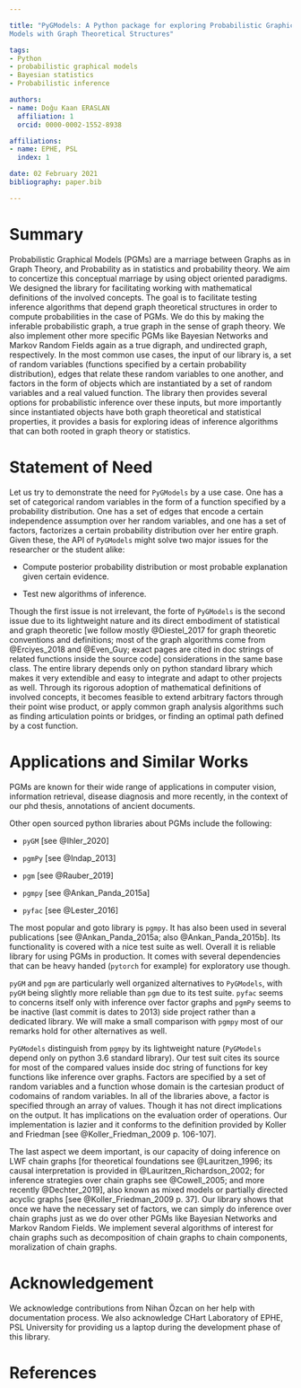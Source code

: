 ```yaml
---

title: "PyGModels: A Python package for exploring Probabilistic Graphical
Models with Graph Theoretical Structures"

tags:
- Python
- probabilistic graphical models
- Bayesian statistics
- Probabilistic inference

authors:
- name: Doğu Kaan ERASLAN
  affiliation: 1
  orcid: 0000-0002-1552-8938

affiliations:
- name: EPHE, PSL
  index: 1

date: 02 February 2021
bibliography: paper.bib

---
```


# Summary

Probabilistic Graphical Models (PGMs) are a marriage between Graphs as in
Graph Theory, and Probability as in statistics and probability theory. We aim
to concertize this conceptual marriage by using object oriented paradigms.
We designed the library for facilitating working with mathematical definitions
of the involved concepts. The goal is to facilitate testing inference
algorithms that depend graph theoretical structures in order to compute
probabilities in the case of PGMs. We do this by making the inferable
probabilistic graph, a true graph in the sense of graph theory. We also
implement other more specific PGMs like Bayesian Networks and Markov Random
Fields again as a true digraph, and undirected graph, respectively. In the
most common use cases, the input of our library is, a set of random variables
(functions specified by a certain probability distribution), edges that relate
these random variables to one another, and factors in the form of objects
which are instantiated by a set of random variables and a real valued
function. The library then provides several options for probabilistic
inference over these inputs, but more importantly since instantiated objects
have both graph theoretical and statistical properties, it provides a basis
for exploring ideas of inference algorithms that can both rooted in graph
theory or statistics.

# Statement of Need

Let us try to demonstrate the need for `PyGModels` by a use case. One has a
set of categorical random variables in the form of a function specified by a
probability distribution. One has a set of edges that encode a certain
independence assumption over her random variables, and one has a set of
factors, factorizes a certain probability distribution over her entire graph.
Given these, the API of `PyGModels` might solve two major issues for the
researcher or the student alike:

- Compute posterior probability distribution or most probable explanation
  given certain evidence.

- Test new algorithms of inference.

Though the first issue is not irrelevant, the forte of `PyGModels` is the
second issue due to its lightweight nature and its direct embodiment of
statistical and graph theoretic [we follow mostly @Diestel_2017 for graph
theoretic conventions and definitions; most of the graph algorithms come from
@Erciyes_2018 and @Even_Guy; exact pages are cited in doc strings of related
functions inside the source code] considerations in the same base class. The
entire library depends only on python standard library which makes it very
extendible and easy to integrate and adapt to other projects as well. Through
its rigorous adoption of mathematical definitions of involved concepts, it
becomes feasible to extend arbitrary factors through their point wise product,
or apply common graph analysis algorithms such as finding articulation points
or bridges, or finding an optimal path defined by a cost function.

# Applications and Similar Works

PGMs are known for their wide range of applications in computer vision,
information retrieval, disease diagnosis and more recently, in the context of
our phd thesis, annotations of ancient documents.

Other open sourced python libraries about PGMs include the following:

- `pyGM` [see @Ihler_2020]

- `pgmPy` [see @Indap_2013]

- `pgm` [see @Rauber_2019]

- `pgmpy` [see @Ankan_Panda_2015a]

- `pyfac` [see @Lester_2016]

The most popular and goto library is `pgmpy`. It has also been used in several
publications [see @Ankan_Panda_2015a; also @Ankan_Panda_2015b]. Its
functionality is covered with a nice test suite as well. Overall it is
reliable library for using PGMs in production. It comes with several
dependencies that can be heavy handed (`pytorch` for example) for exploratory
use though.

`pyGM` and `pgm` are particularly well organized alternatives to `PyGModels`,
with `pyGM` being slightly more reliable than `pgm` due to its test suite.
`pyfac` seems to concerns itself only with inference over factor graphs and
`pgmPy` seems to be inactive (last commit is dates to 2013) side project
rather than a dedicated library. We will make a small comparison with `pgmpy`
most of our remarks hold for other alternatives as well.

`PyGModels` distinguish from `pgmpy` by its lightweight nature (`PyGModels`
depend only on python 3.6 standard library). Our test suit cites its source
for most of the compared values inside doc string of functions for key
    functions like inference over graphs. Factors are specified by a set of
    random variables and a function whose domain is the cartesian product of
    codomains of random variables. In all of the libraries above, a factor is
    specified through an array of values. Though it has not direct
    implications on the output. It has implications on the evaluation order of
    operations. Our implementation is lazier and it conforms to the
    definition provided by Koller and Friedman [see @Koller_Friedman_2009 p.
    106-107].


The last aspect we deem important, is our capacity of doing inference on LWF
chain graphs [for theoretical foundations see @Lauritzen_1996; its causal
interpretation is provided in @Lauritzen_Richardson_2002; for inference
strategies over chain graphs see @Cowell_2005; and more recently
@Dechter_2019], also known as mixed models or partially directed acyclic
graphs [see @Koller_Friedman_2009 p. 37]. Our library shows that once we
have the necessary set of factors, we can simply do inference over chain
graphs just as we do over other PGMs like Bayesian Networks and Markov Random
Fields. We implement several algorithms of interest for chain graphs such as
decomposition of chain graphs to chain components, moralization of chain
graphs.

# Acknowledgement

We acknowledge contributions from Nihan Özcan on her help with documentation
process. We also acknowledge CHart Laboratory of EPHE, PSL University
for providing us a laptop during the development phase of this library.

# References

